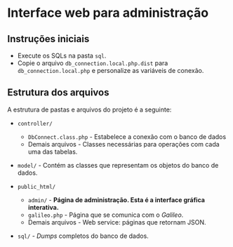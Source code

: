 # Interface web para administração
## Instruções iniciais
* Execute os SQLs na pasta `sql`.
* Copie o arquivo `db_connection.local.php.dist` para `db_connection.local.php`
  e personalize as variáveis de conexão.

## Estrutura dos arquivos
A estrutura de pastas e arquivos do projeto é a seguinte:

* `controller/`
  * `DbConnect.class.php` - Estabelece a conexão com o banco de dados
  * Demais arquivos - Classes necessárias para operações com cada uma das tabelas.

* `model/` - Contém as classes que representam os objetos do banco de dados.

* `public_html/`
  * `admin/` - **Página de administração. Esta é a interface gráfica interativa.**
  * `galileo.php` - Página que se comunica com o _Galileo_.
  * Demais arquivos - Web service: páginas que retornam JSON.

* `sql/` - _Dumps_ completos do banco de dados.
